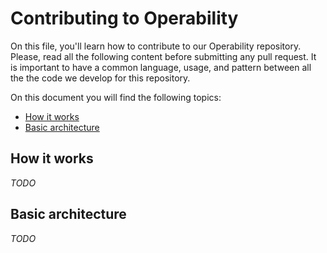 # Contributing to Operability

On this file, you'll learn how to contribute to our Operability repository. Please, read all the following content before submitting any pull request. It is important to have a common language, usage, and pattern between all the the code we develop for this repository.

On this document you will find the following topics:

* [How it works](#how-it-works)
* [Basic architecture](#basic-architecture)

## How it works

_TODO_

## Basic architecture

_TODO_
